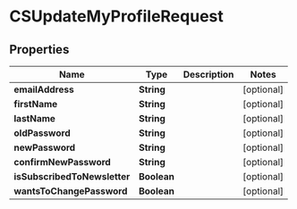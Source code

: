 
# CSUpdateMyProfileRequest

## Properties
Name | Type | Description | Notes
------------ | ------------- | ------------- | -------------
**emailAddress** | **String** |  |  [optional]
**firstName** | **String** |  |  [optional]
**lastName** | **String** |  |  [optional]
**oldPassword** | **String** |  |  [optional]
**newPassword** | **String** |  |  [optional]
**confirmNewPassword** | **String** |  |  [optional]
**isSubscribedToNewsletter** | **Boolean** |  |  [optional]
**wantsToChangePassword** | **Boolean** |  |  [optional]



